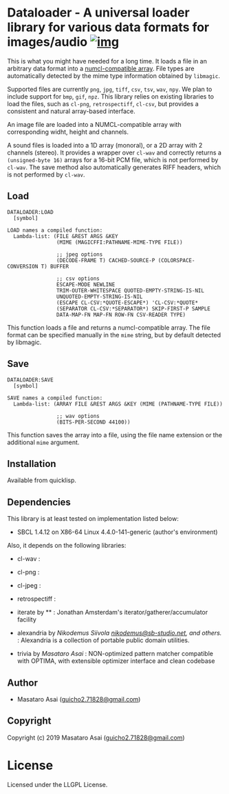 # Dataloader - A universal loader library for various data formats for images/audio [![img](https://travis-ci.org/guicho271828/dataloader.svg)](https://travis-ci.org/guicho271828/dataloader)

This is what you might have needed for a long time.  It loads a file in an arbitrary
data format into a [numcl-compatible array](https://github.com/numcl/numcl/blob/master/doc/DETAILS.org#representation).
File types are automatically detected by the mime type information obtained by `libmagic`.

Supported files are currently `png`, `jpg`, `tiff`, `csv`, `tsv`, `wav`, `npy`.
We plan to include support for `bmp`, `gif`, `npz`.
This library relies on existing libraries to load the files, such as `cl-png`,
`retrospectiff`, `cl-csv`, but provides a consistent and natural array-based interface.

An image file are loaded into a NUMCL-compatible array with corresponding widht, height and channels.

A sound files is loaded into a 1D array (monoral), or a 2D array with 2 channels (stereo).
It provides a wrapper over `cl-wav` and correctly returns a `(unsigned-byte 16)` arrays
for a 16-bit PCM file, which is not performed by `cl-wav`.
The save method also automatically generates RIFF headers, which is not performed by `cl-wav`.


## Load

``` common-lisp
DATALOADER:LOAD
  [symbol]

LOAD names a compiled function:
  Lambda-list: (FILE &REST ARGS &KEY
                (MIME (MAGICFFI:PATHNAME-MIME-TYPE FILE))
                
                ;; jpeg options
                (DECODE-FRAME T) CACHED-SOURCE-P (COLORSPACE-CONVERSION T) BUFFER
                
                ;; csv options
                ESCAPE-MODE NEWLINE
                TRIM-OUTER-WHITESPACE QUOTED-EMPTY-STRING-IS-NIL
                UNQUOTED-EMPTY-STRING-IS-NIL
                (ESCAPE CL-CSV:*QUOTE-ESCAPE*) 'CL-CSV:*QUOTE*
                (SEPARATOR CL-CSV:*SEPARATOR*) SKIP-FIRST-P SAMPLE
                DATA-MAP-FN MAP-FN ROW-FN CSV-READER TYPE)
```

This function loads a file and returns a numcl-compatible array.
The file format can be specified manually in the `mime` string, but by default detected by libmagic.

## Save

``` common-lisp
DATALOADER:SAVE
  [symbol]

SAVE names a compiled function:
  Lambda-list: (ARRAY FILE &REST ARGS &KEY (MIME (PATHNAME-TYPE FILE))
  
                ;; wav options
                (BITS-PER-SECOND 44100))
```

This function saves the array into a file, using the file name extension or the additional `mime` argument.

## Installation

Available from quicklisp.

## Dependencies

This library is at least tested on implementation listed below:

+ SBCL 1.4.12 on X86-64 Linux 4.4.0-141-generic (author's environment)

Also, it depends on the following libraries:

+ cl-wav :
    
+ cl-png :
    
+ cl-jpeg :
    
+ retrospectiff :
    
+ iterate by ** :
    Jonathan Amsterdam's iterator/gatherer/accumulator facility
+ alexandria by *Nikodemus Siivola <nikodemus@sb-studio.net>, and others.* :
    Alexandria is a collection of portable public domain utilities.
+ trivia by *Masataro Asai* :
    NON-optimized pattern matcher compatible with OPTIMA, with extensible optimizer interface and clean codebase

## Author

* Masataro Asai (guicho2.71828@gmail.com)

## Copyright

Copyright (c) 2019 Masataro Asai (guicho2.71828@gmail.com)

# License

Licensed under the LLGPL License.
